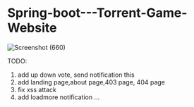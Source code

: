 # Spring-boot---Torrent-Game-Website
![Screenshot (660)](https://user-images.githubusercontent.com/39910660/81826604-2a770c00-9562-11ea-8dcb-ae47fee3c51e.png)

TODO:


1. add up down vote, send notification this
2. add landing page,about page,403 page, 404 page
3. fix xss attack
4. add loadmore notification
...
